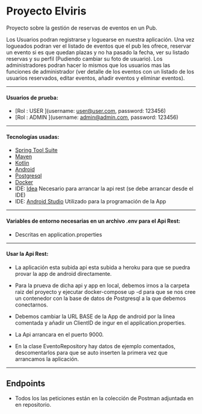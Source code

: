 # Proyecto Elviris

Proyecto sobre la gestión de reservas de eventos en un Pub.

Los Usuarios podran registrarse y loguearse en nuestra aplicación.
Una vez logueados podran ver el listado de eventos que el pub les ofrece, reservar un evento si es que quedan plazas y no ha pasado la fecha, ver su listado reservas y su perfil (Pudiendo cambiar su foto de usuario).
Los administradores podran hacer lo mismos que los usuarios mas las funciones de administrador (ver detalle de los eventos con un listado de los usuarios reservados, editar eventos, añadir eventos y eliminar eventos).


***

#### Usuarios de prueba:
* [Rol : USER ](username: user@user.com, password: 123456)
* [Rol : ADMIN ](username: admin@admin.com, password: 123456)

***

#### Tecnologías usadas:
* [Spring Tool Suite](https://spring.io/)
* [Maven](https://maven.apache.org/)
* [Kotlin](https://kotlinlang.org/)
* [Android](https://www.android.com/)
* [Postgresql](https://www.postgresql.org/)
* [Docker](https://www.docker.com/)
* IDE: [Idea](https://www.jetbrains.com/es-es/idea/) Necesario para arrancar la api rest (se debe arrancar desde el IDE)
* IDE: [Android Studio](https://developer.android.com/studio) Utilizado para la programación de la App

***


#### Variables de entorno necesarias en un archivo .env para el Api Rest:
* Descritas en application.properties

***


#### Usar la Api Rest:
* La aplicación esta subida api esta subida a heroku para que se puedra provar la app de android directamente.
* Para la prueva de dicha api y app en local, debemos irnos a la carpeta raiz del proyecto y ejecutar docker-compose up -d para que se nos cree un contenedor con la base de datos de Postgresql a la que debemos conectarnos.
* Debemos cambiar la URL BASE de la App de android por la linea comentada y añadir un ClientID de ingur en el application.properties.
* La Api arrancara en el puerto 9000.

* En la clase EventoRepository hay datos de ejemplo comentados, descomentarlos para que se auto inserten la primera vez que arrancamos la aplicación.

***


## Endpoints

* Todos los las peticiones están en la colección de Postman adjuntada en en repositorio.


```
